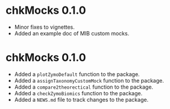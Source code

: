 # chkMocks 0.1.0

* Minor fixes to vignettes. 
* Added an example doc of MIB custom mocks. 

# chkMocks 0.1.0

* Added a `plotZymoDefault` function to the package.
* Added a `assignTaxonomyCustomMock` function to the package.
* Added a `compare2theorectical` function to the package.
* Added a `checkZymoBiomics` function to the package.
* Added a `NEWS.md` file to track changes to the package.
